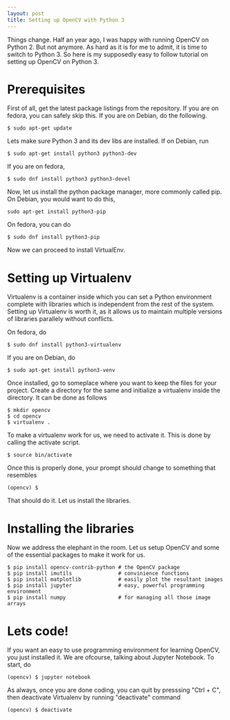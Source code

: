 ```yaml
---
layout: post
title: Setting up OpenCV with Python 3
---
```


Things change. Half an year ago, I was happy with running OpenCV on Python 2.
But not anymore. As hard as it is for me to admit, it is time to switch to
Python 3. So here is my supposedly easy to follow tutorial on setting up OpenCV
on Python 3.

# Prerequisites  
First of all, get the latest package listings from the repository. If you are
on fedora, you can safely skip this. If you are on Debian, do the following.

    $ sudo apt-get update

Lets make sure Python 3 and its dev libs are installed. If on Debian, run 

    $ sudo apt-get install python3 python3-dev

If you are on fedora,  
    
    $ sudo dnf install python3 python3-devel

Now, let us install the python package manager, more commonly called pip. On
Debian, you would want to do this,
    
    sudo apt-get install python3-pip

On fedora, you can do
    
    $ sudo dnf install python3-pip

Now we can proceed to install VirtualEnv. 

# Setting up Virtualenv  
Virtualenv is a container inside which you can set a Python environment complete
with libraries which is independent from the rest of the system. Setting up
Virtualenv is worth it, as it allows us to maintain multiple versions of
libraries parallely without conflicts. 

On fedora, do
    
    $ sudo dnf install python3-virtualenv 

If you are on Debian, do 

    $ sudo apt-get install python3-venv

Once installed, go to someplace where you want to keep the files for your
project. Create a directory for the same and initialize a virtualenv inside
the directory. It can be done as follows
    
    $ mkdir opencv 
    $ cd opencv 
    $ virtualenv .

To make a virtualenv work for us, we need to activate it. This is done by
calling the activate script.  
    
    $ source bin/activate  

Once this is properly done, your prompt should change to something that
resembles  
    
    (opencv) $  

That should do it. Let us install the libraries. 

# Installing the libraries
Now we address the elephant in the room. Let us setup OpenCV and some of the
essential packages to make it work for us. 
    
    $ pip install opencv-contrib-python # the OpenCV package  
    $ pip install imutils               # convinience functions  
    $ pip install matplotlib            # easily plot the resultant images  
    $ pip install jupyter               # easy, powerful programming environment
    $ pip install numpy                 # for managing all those image arrays  

# Lets code!  
If you want an easy to use programming environment for learning OpenCV, you just
installed it. We are ofcourse, talking about Jupyter Notebook. To start, do  

    (opencv) $ jupyter notebook  

As always, once you are done coding, you can quit by presssing "Ctrl + C", then
deactivate Virtualenv by running "deactivate" command 

    (opencv) $ deactivate


